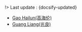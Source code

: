 !> Last update : {docsify-updated}
- [Gao Hailun(高海伦)](./docs/artists/gaohailun.md)
- [Guang Liang(光良)](./docs/artists/guangliang.md)